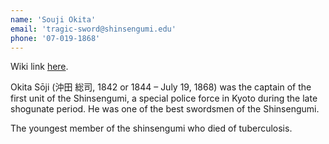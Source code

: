 ```yaml
---
name: 'Souji Okita'
email: 'tragic-sword@shinsengumi.edu'
phone: '07-019-1868'
---
```

Wiki link [here](https://en.wikipedia.org/wiki/Okita_S%C5%8Dji).

Okita Sōji (沖田 総司, 1842 or 1844 – July 19, 1868) was the captain of the first unit of the Shinsengumi, a special police force in Kyoto during the late shogunate period. He was one of the best swordsmen of the Shinsengumi.

The youngest member of the shinsengumi who died of tuberculosis.